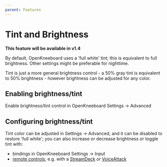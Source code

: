 ```yaml
---
parent: Features
---
```


# Tint and Brightness

**This feature will be available in v1.4**

By default, OpenKneeboard uses a 'full white' tint; this is equivalent to full brightness. Other settings might be preferable for nighttime.

Tint is just a more general brightness control - a 50% gray tint is equivalent to 50% brightness - however brightness can be adjusted for any color.

## Enabling brightness/tint

Enable brightness/tint control in OpenKneeboard Settings -> Advanced

## Configuring brightness/tint

Tint color can be adjusted in Settings -> Advanced, and it can be disabled to restore 'full white'; you can also increase or decrease brightness or toggle tint with:

- bindings in OpenKneeboard Settings -> Input
- [remote controls](./remote-controls.md), e.g. with a [StreamDeck](./streamdeck.md) or [VoiceAttack](./voice-attack.md)